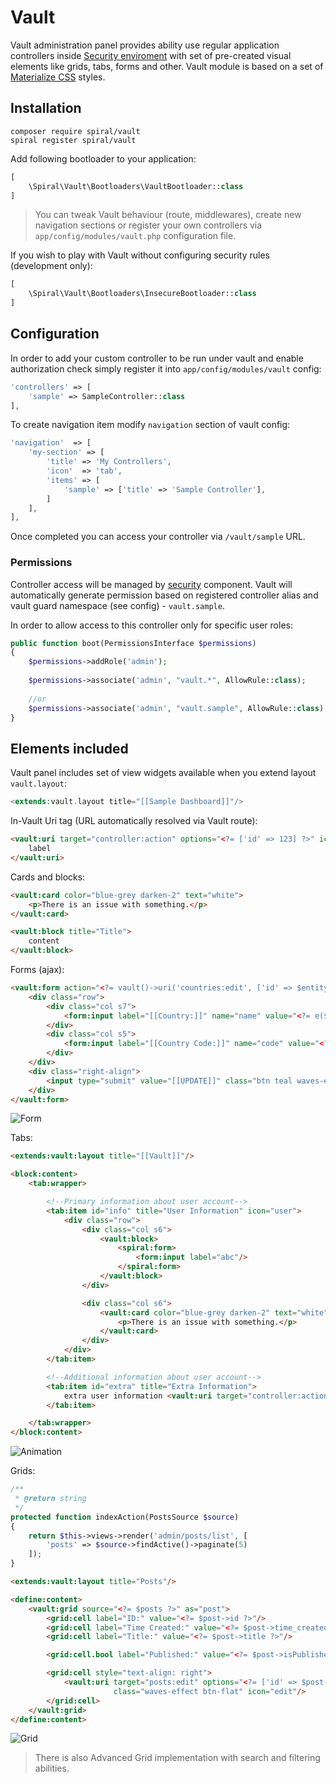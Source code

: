 # Vault
Vault administration panel provides ability use regular application controllers inside [Security enviroment](https://github.com/spiral/security) with set of pre-created visual elements like grids, tabs, forms and other. 
Vault module is based on a set of [Materialize CSS](http://materializecss.com/) styles.

## Installation
```
composer require spiral/vault
spiral register spiral/vault
```

Add following bootloader to your application:
```php
[
    \Spiral\Vault\Bootloaders\VaultBootloader::class
]
```

> You can tweak Vault behaviour (route, middlewares), create new navigation sections or register your own controllers via `app/config/modules/vault.php` configuration file.

If you wish to play with Vault without configuring security rules (development only):

```php
[
    \Spiral\Vault\Bootloaders\InsecureBootloader::class
]
```

## Configuration
In order to add your custom controller to be run under vault and enable authorization check simply register it into `app/config/modules/vault` config:
 
```php
'controllers' => [
    'sample' => SampleController::class
],
```

To create navigation item modify `navigation` section of vault config:

```php
'navigation'  => [
    'my-section' => [
        'title' => 'My Controllers',
        'icon'  => 'tab',
        'items' => [
            'sample' => ['title' => 'Sample Controller'],
        ]
    ],
],
```

Once completed you can access your controller via `/vault/sample` URL.

### Permissions
Controller access will be managed by [security](/components/security.md) component. Vault will automatically generate permission based on registered controller alias and vault guard namespace (see config) - `vault.sample`.

In order to allow access to this controller only for specific user roles:

```php
public function boot(PermissionsInterface $permissions)
{
    $permissions->addRole('admin');
   
    $permissions->associate('admin', "vault.*", AllowRule::class);
    
    //or
    $permissions->associate('admin', "vault.sample", AllowRule::class);    
}
```

## Elements included
Vault panel includes set of view widgets available when you extend layout `vault.layout`:

```php
<extends:vault.layout title="[[Sample Dashboard]]"/>
```

In-Vault Uri tag (URL automatically resolved via Vault route):

```html
<vault:uri target="controller:action" options="<?= ['id' => 123] ?>" icon="icon" class="...">
    label
</vault:uri>
```

Cards and blocks:

```html
<vault:card color="blue-grey darken-2" text="white">
    <p>There is an issue with something.</p>
</vault:card>

<vault:block title="Title">
    content
</vault:block>
```

Forms (ajax):

```html
<vault:form action="<?= vault()->uri('countries:edit', ['id' => $entity->id]) ?>">
    <div class="row">
        <div class="col s7">
            <form:input label="[[Country:]]" name="name" value="<?= e($entity->name) ?>"/>
        </div>
        <div class="col s5">
            <form:input label="[[Country Code:]]" name="code" value="<?= e($entity->code) ?>"/>
        </div>
    </div>
    <div class="right-align">
        <input type="submit" value="[[UPDATE]]" class="btn teal waves-effect waves-light"/>
    </div>
</vault:form>
```

![Form](https://raw.githubusercontent.com/spiral/guide/master/resources/vault-form.png)

Tabs:

```html
<extends:vault:layout title="[[Vault]]"/>

<block:content>
    <tab:wrapper>

        <!--Primary information about user account-->
        <tab:item id="info" title="User Information" icon="user">
            <div class="row">
                <div class="col s6">
                    <vault:block>
                        <spiral:form>
                            <form:input label="abc"/>
                        </spiral:form>
                    </vault:block>
                </div>

                <div class="col s6">
                    <vault:card color="blue-grey darken-2" text="white">
                        <p>There is an issue with something.</p>
                    </vault:card>
                </div>
            </div>
        </tab:item>

        <!--Additional information about user account-->
        <tab:item id="extra" title="Extra Information">
            extra user information <vault:uri target="controller:action">link</vault:uri>
        </tab:item>

    </tab:wrapper>
</block:content>
```

![Animation](https://raw.githubusercontent.com/spiral/guide/master/resources/albus.gif)

Grids:

```php
/**
 * @return string
 */
protected function indexAction(PostsSource $source)
{
    return $this->views->render('admin/posts/list', [
        'posts' => $source->findActive()->paginate(5)
    ]);
}
```

```html
<extends:vault:layout title="Posts"/>

<define:content>
    <vault:grid source="<?= $posts ?>" as="post">
        <grid:cell label="ID:" value="<?= $post->id ?>"/>
        <grid:cell label="Time Created:" value="<?= $post->time_created ?>"/>
        <grid:cell label="Title:" value="<?= $post->title ?>"/>

        <grid:cell.bool label="Published:" value="<?= $post->isPublished() ?>"/>

        <grid:cell style="text-align: right">
            <vault:uri target="posts:edit" options="<?= ['id' => $post->id] ?>"
                       class="waves-effect btn-flat" icon="edit"/>
        </grid:cell>
    </vault:grid>
</define:content>
```

![Grid](https://raw.githubusercontent.com/spiral/guide/master/resources/grid.png)

> There is also Advanced Grid implementation with search and filtering abilities.
